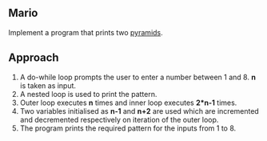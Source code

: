## Mario

Implement a program that prints two [pyramids](https://lab.cs50.io/cs50/labs/2019/x/mario/more/).


## Approach
1. A do-while loop prompts the user to enter a number between 1 and 8. **n** is taken as input.
2. A nested loop is used to print the pattern.
3. Outer loop executes **n** times and inner loop executes **2*n-1** times.
4. Two variables initialised as **n-1** and **n+2** are used which are incremented and decremented respectively on iteration of the outer loop.
5. The program prints the required pattern for the inputs from 1 to 8.
